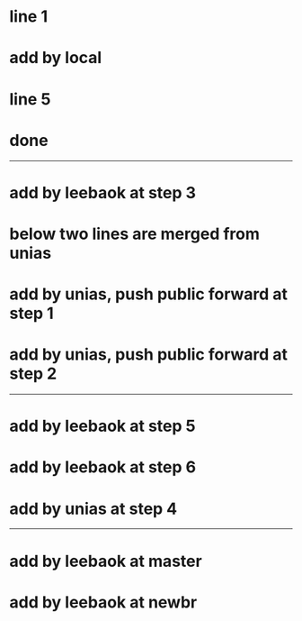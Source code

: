 # line 1
# add by local


# line 5
# done

-----------------------------
# add by leebaok at step 3

# below two lines are merged from unias
# add by unias, push public forward at step 1
# add by unias, push public forward at step 2

--------------------------------
# add by leebaok at step 5
# add by leebaok at step 6
# add by unias at step 4
------------------------------
# add by leebaok at master
# add by leebaok at newbr
